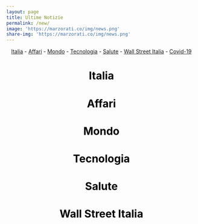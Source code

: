 ```yaml
---
layout: page
title: Ultime Notizie
permalink: /new/
image: 'https://marzorati.co/img/news.png'
share-img: 'https://marzorati.co/img/news.png'
---
```


<style>
#return-to-top {
    position: fixed;
    bottom: 20px;
    right: 20px;
    background: rgb(0, 0, 0);
    background: rgba(0, 0, 0, 0.7);
    width: 50px;
    height: 50px;
    display: block;
    text-decoration: none;
    -webkit-border-radius: 35px;
    -moz-border-radius: 35px;
    border-radius: 35px;
    display: none;
    -webkit-transition: all 0.3s linear;
    -moz-transition: all 0.3s ease;
    -ms-transition: all 0.3s ease;
    -o-transition: all 0.3s ease;
    transition: all 0.3s ease;
}
#return-to-top i {
    color: #fff;
    margin: 0;
    position: relative;
    left: 16px;
    top: 13px;
    font-size: 19px;
    -webkit-transition: all 0.3s ease;
    -moz-transition: all 0.3s ease;
    -ms-transition: all 0.3s ease;
    -o-transition: all 0.3s ease;
    transition: all 0.3s ease;
}
#return-to-top:hover {
    background: rgba(0, 0, 0, 0.9);
}
#return-to-top:hover i {
    color: #fff;
    top: 5px;
}
</style>

<script>
  window.console = window.console || function(t) {};
</script>
<script>
  if (document.location.search.match(/type=embed/gi)) {
    window.parent.postMessage("resize", "*");
  }
</script>

<body translate="no">

<a href="javascript:" id="return-to-top"><i class="icon-chevron-up"></i></a>

<link href="//netdna.bootstrapcdn.com/font-awesome/3.2.1/css/font-awesome.css" rel="stylesheet">




<center><a href="#Italia">Italia</a> - <a href="#Affari">Affari</a> - <a href="#Mondo">Mondo</a> - <a href="#Tecnologia">Tecnologia</a> - <a href="#Salute">Salute</a> - <a href="#WallStreet">Wall Street Italia</a> - <a href="https://lab24.ilsole24ore.com/coronavirus/" target="_blank">Covid-19</a></center>   

<center><h1><a name="Italia"><font color="Black">Italia</font></a></h1></center>
<script src="//rss.bloople.net/?url=https%3A%2F%2Fnews.google.com%2Frss%2Ftopics%2FCAAqIQgKIhtDQkFTRGdvSUwyMHZNRE55YW1vU0FtbDBLQUFQAQ%3Fhl%3Dit%26gl%3DIT%26ceid%3DIT%253Ait3DIT%2526ceid%253DIT%25253Ait&limit=10&showtitle=false&showdate=1&type=js"></script>
<center><h1><a name="Affari"><font color="Black">Affari</font></a></h1></center>
<script src="//rss.bloople.net/?url=https%3A%2F%2Fnews.google.com%2Frss%2Ftopics%2FCAAqJggKIiBDQkFTRWdvSUwyMHZNRGx6TVdZU0FtbDBHZ0pKVkNnQVAB%3Fhl%3Dit%26gl%3DIT%26ceid%3DIT%253Ait&limit=10&showtitle=false&type=js"></script>
<center><h1><a name="Mondo"><font color="Black">Mondo</font></a></h1></center>
<script src="//rss.bloople.net/?url=https%3A%2F%2Fnews.google.com%2Frss%2Ftopics%2FCAAqJggKIiBDQkFTRWdvSUwyMHZNRGx1YlY4U0FtbDBHZ0pKVkNnQVAB%3Fhl%3Dit%26gl%3DIT%26ceid%3DIT%253Ait&limit=10&showtitle=false&type=js"></script>
<center><h1><a name="Tecnologia"><font color="Black">Tecnologia</font></a></h1></center>
<script src="//rss.bloople.net/?url=https%3A%2F%2Fnews.google.com%2Frss%2Ftopics%2FCAAqKAgKIiJDQkFTRXdvSkwyMHZNR1ptZHpWbUVnSnBkQm9DU1ZRb0FBUAE%3Fhl%3Dit%26gl%3DIT%26ceid%3DIT%253Ait&limit=10&showtitle=false&type=js"></script>
<center><h1><a name="Salute"><font color="Black">Salute</font></a></h1></center>
<script src="//rss.bloople.net/?url=https%3A%2F%2Fnews.google.com%2Frss%2Ftopics%2FCAAqIQgKIhtDQkFTRGdvSUwyMHZNR3QwTlRFU0FtbDBLQUFQAQ%3Fhl%3Dit%26gl%3DIT%26ceid%3DIT%253Ait&limit=10&showtitle=false&type=js"></script>
<center><h1><a name="WallStreet"><font color="Black">Wall Street Italia</font></a></h1></center>
<script src="//rss.bloople.net/?url=https%3A%2F%2Fwww.wallstreetitalia.com%2Fnews%2Frss&showtitle=false&type=js"></script>





<script src="https://static.codepen.io/assets/common/stopExecutionOnTimeout-157cd5b220a5c80d4ff8e0e70ac069bffd87a61252088146915e8726e5d9f147.js"></script>
<script src='https://cdnjs.cloudflare.com/ajax/libs/jquery/2.1.3/jquery.min.js'></script>
<script id="rendered-js">
// ===== Scroll to Top ==== 
$(window).scroll(function () {
  if ($(this).scrollTop() >= 50) {// If page is scrolled more than 50px
    $('#return-to-top').fadeIn(200); // Fade in the arrow
  } else {
    $('#return-to-top').fadeOut(200); // Else fade out the arrow
  }
});
$('#return-to-top').click(function () {// When arrow is clicked
  $('body,html').animate({
    scrollTop: 0 // Scroll to top of body
  }, 500);
});
//# sourceURL=pen.js
    </script>

